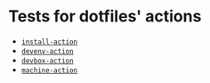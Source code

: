 Tests for dotfiles' actions
===========================

  - [`install-action`](https://github.com/gbraad-dotfiles/install-action)
  - [`devenv-action`](https://github.com/gbraad-dotfiles/devenv-action)
  - [`devbox-action`](https://github.com/gbraad-dotfiles/devbox-action)
  - [`machine-action`](https://github.com/gbraad-dotfiles/machine-action)
